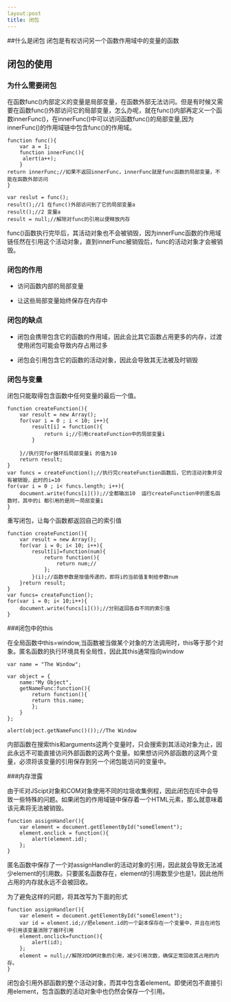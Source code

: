 ```yaml
---
layout:post
title: 闭包
---
```

##什么是闭包
闭包是有权访问另一个函数作用域中的变量的函数

## 闭包的使用

### 为什么需要闭包

在函数func()内部定义的变量是局部变量，在函数外部无法访问。但是有时候又需要在函数func()外部访问它的局部变量，怎么办呢，就在func()内部再定义一个函数innerFunc()，在innerFunc()中可以访问函数func()的局部变量,因为innerFunc()的作用域链中包含func()的作用域。

	function func(){
    	var a = 1;
        function innerFunc(){
         alert(a++);        
        }
    return innerFunc;//如果不返回innerFunc，innerFunc就是func函数的局部变量，不能在函数外部访问
    }
    
    var reslut = func();
    result();//1 在func()外部访问到了它的局部变量a
    result();//2 变量a
    result = null;//解除对func的引用以便释放内存

func()函数执行完毕后，其活动对象也不会被销毁，因为innerFunc函数的作用域链任然在引用这个活动对象，直到innerFunc被销毁后，func的活动对象才会被销毁。

### 闭包的作用
* 访问函数内部的局部变量

* 让这些局部变量始终保存在内存中

### 闭包的缺点
* 闭包会携带包含它的函数的作用域，因此会比其它函数占用更多的内存，过渡使用闭包可能会导致内存占用过多

* 闭包会引用包含它的函数的活动对象，因此会导致其无法被及时销毁

### 闭包与变量

闭包只能取得包含函数中任何变量的最后一个值。

    function createFunction(){
        var result = new Array();
        for(var i = 0 ; i < 10; i++){
            result[i] = function(){
                return i;//引用createFunction中的局部变量i
            }

        }//执行完for循环后局部变量i 的值为10
        return result;
    }
    var funcs = createFunction();//执行完createFunction函数后，它的活动对象并没有被销毁，此时的i=10
    for(var i = 0 ; i< funcs.length; i++){
        document.write(funcs[i]());//全都输出10  运行createFunction中的匿名函数时，其中的i 都引用的是同一局部变量i
    }
    
重写闭包，让每个函数都返回自己的索引值

    function createFunction(){
        var result = new Array();
        for(var i = 0; i< 10; i++){
            result[i]=function(num){
                return function(){
                    return num;//
                };
            }(i);//函数参数是按值传递的，即将i的当前值复制给参数num
        }return result;
    }
    var funcs= createFunction();
    for(var i = 0; i< 10;i++){
        document.write(funcs[i]());//分别返回各自不同的索引值
    }
    

###闭包中的this

在全局函数中this=window,当函数被当做某个对象的方法调用时，this等于那个对象。匿名函数的执行环境具有全局性，因此其this通常指向window

    var name = "The Window";

    var object = {
        name:"My Object",
        getNameFunc:function(){
            return function(){
            return this.name;
            };
        }
    };

    alert(object.getNameFunc()());//The Window

内部函数在搜索this和arguments这两个变量时，只会搜索到其活动对象为止，因此永远不可能直接访问外部函数的这两个变量。如果想访问外部函数的这两个变量，必须将该变量的引用保存到另一个闭包能访问的变量中。

###内存泄露

由于IE对JScipt对象和COM对象使用不同的垃圾收集例程，因此闭包在IE中会导致一些特殊的问题。如果闭包的作用域链中保存着一个HTML元素，那么就意味着该元素将无法被销毁。

    function assignHandler(){
        var element = document.getElementById("someElement");
        element.onclick = function(){
            alert(element.id);
        };
    }

匿名函数中保存了一个对assignHandler的活动对象的引用，因此就会导致无法减少element的引用数。只要匿名函数存在，element的引用数至少也是1，因此他所占用的内存就永远不会被回收。

为了避免这样的问题，将其改写为下面的形式

    function assignHandler(){
        var element = document.getElementById("someElement");
        var id = element.id;//把element.id的一个副本保存在一个变量中，并且在闭包中引用该变量消除了循环引用
        element.onclick=function(){
            alert(id);
        };
        element = null;//解除对DOM对象的引用，减少引用次数，确保正常回收其占用的内存。
    }

闭包会引用外部函数的整个活动对象，而其中包含着element。即使闭包不直接引用element，包含函数的活动对象中也仍然会保存一个引用。